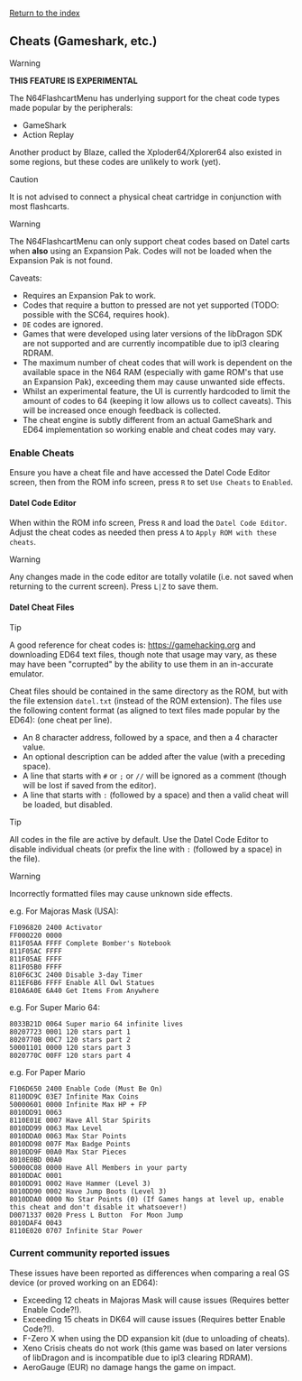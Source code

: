 [Return to the index](./00_index.md)
## Cheats (Gameshark, etc.)

> [!WARNING]
> **THIS FEATURE IS EXPERIMENTAL**

The N64FlashcartMenu has underlying support for the cheat code types made popular by the peripherals:
- GameShark
- Action Replay

Another product by Blaze, called the Xploder64/Xplorer64 also existed in some regions, but these codes are unlikely to work (yet).

> [!CAUTION]
> It is not advised to connect a physical cheat cartridge in conjunction with most flashcarts.

> [!WARNING]
> The N64FlashcartMenu can only support cheat codes based on Datel carts when **also** using an Expansion Pak. Codes will not be loaded when the Expansion Pak is not found.

Caveats:
- Requires an Expansion Pak to work.
- Codes that require a button to pressed are not yet supported (TODO: possible with the SC64, requires hook).
- `DE` codes are ignored.
- Games that were developed using later versions of the libDragon SDK are not supported and are currently incompatible due to ipl3 clearing RDRAM.
- The maximum number of cheat codes that will work is dependent on the available space in the N64 RAM (especially with game ROM's that use an Expansion Pak), exceeding them may cause unwanted side effects.
 - Whilst an experimental feature, the UI is currently hardcoded to limit the amount of codes to 64 (keeping it low allows us to collect caveats). This will be increased once enough feedback is collected.
- The cheat engine is subtly different from an actual GameShark and ED64 implementation so working enable and cheat codes may vary.

### Enable Cheats
Ensure you have a cheat file and have accessed the Datel Code Editor screen, then from the ROM info screen, press `R` to set `Use Cheats` to `Enabled`.

#### Datel Code Editor
When within the ROM info screen, Press `R` and load the `Datel Code Editor`. Adjust the cheat codes as needed then press `A` to `Apply ROM with these cheats`.

> [!WARNING]
> Any changes made in the code editor are totally volatile (i.e. not saved when returning to the current screen). Press `L|Z` to save them.


#### Datel Cheat Files

> [!TIP]
> A good reference for cheat codes is: https://gamehacking.org and downloading ED64 text files, though note that usage may vary, as these may have been "corrupted" by the ability to use them in an in-accurate emulator.

Cheat files should be contained in the same directory as the ROM, but with the file extension `datel.txt` (instead of the ROM extension).
The files use the following content format (as aligned to text files made popular by the ED64):
(one cheat per line).
- An 8 character address, followed by a space, and then a 4 character value.
- An optional description can be added after the value (with a preceding space).
- A line that starts with `#` or `;` or `//` will be ignored as a comment (though will be lost if saved from the editor).
- A line that starts with `:` (followed by a space) and then a valid cheat will be loaded, but disabled.

> [!TIP]
> All codes in the file are active by default. Use the Datel Code Editor to disable individual cheats (or prefix the line with `:` (followed by a space) in the file).

> [!WARNING]
> Incorrectly formatted files may cause unknown side effects.

e.g. For Majoras Mask (USA):
```text
F1096820 2400 Activator
FF000220 0000
811F05AA FFFF Complete Bomber's Notebook
811F05AC FFFF
811F05AE FFFF
811F05B0 FFFF
810F6C3C 2400 Disable 3-day Timer
811EF6B6 FFFF Enable All Owl Statues
810A6A0E 6A40 Get Items From Anywhere
```

e.g. For Super Mario 64:
```text
8033B21D 0064 Super mario 64 infinite lives
80207723 0001 120 stars part 1
8020770B 00C7 120 stars part 2
50001101 0000 120 stars part 3
8020770C 00FF 120 stars part 4
```

e.g. For Paper Mario
```text
F106D650 2400 Enable Code (Must Be On)
8110DD9C 03E7 Infinite Max Coins 
50000601 0000 Infinite Max HP + FP 
8010DD91 0063
8110E01E 0007 Have All Star Spirits 
8010DD99 0063 Max Level 
8010DDA0 0063 Max Star Points 
8010DD98 007F Max Badge Points 
8010DD9F 00A0 Max Star Pieces
8010E0BD 00A0
50000C08 0000 Have All Members in your party
8010DDAC 0001
8010DD91 0002 Have Hammer (Level 3)
8010DD90 0002 Have Jump Boots (Level 3)
8010DDA0 0000 No Star Points (0) (If Games hangs at level up, enable this cheat and don't disable it whatsoever!)
D0071337 0020 Press L Button  For Moon Jump
8010DAF4 0043
8110E020 0707 Infinite Star Power
```

### Current community reported issues
These issues have been reported as differences when comparing a real GS device (or proved working on an ED64):
 - Exceeding 12 cheats in Majoras Mask will cause issues (Requires better Enable Code?!).
 - Exceeding 15 cheats in DK64 will cause issues (Requires better Enable Code?!).
 - F-Zero X when using the DD expansion kit (due to unloading of cheats).
 - Xeno Crisis cheats do not work (this game was based on later versions of libDragon and is incompatible due to ipl3 clearing RDRAM).
 - AeroGauge (EUR) no damage hangs the game on impact.
